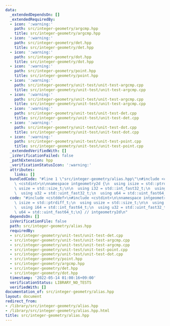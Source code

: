 ```yaml
---
data:
  _extendedDependsOn: []
  _extendedRequiredBy:
  - icon: ':warning:'
    path: src/integer-geometry/argcmp.hpp
    title: src/integer-geometry/argcmp.hpp
  - icon: ':warning:'
    path: src/integer-geometry/det.hpp
    title: src/integer-geometry/det.hpp
  - icon: ':warning:'
    path: src/integer-geometry/dot.hpp
    title: src/integer-geometry/dot.hpp
  - icon: ':warning:'
    path: src/integer-geometry/point.hpp
    title: src/integer-geometry/point.hpp
  - icon: ':warning:'
    path: src/integer-geometry/unit-test/unit-test-argcmp.cpp
    title: src/integer-geometry/unit-test/unit-test-argcmp.cpp
  - icon: ':warning:'
    path: src/integer-geometry/unit-test/unit-test-argcmp.cpp
    title: src/integer-geometry/unit-test/unit-test-argcmp.cpp
  - icon: ':warning:'
    path: src/integer-geometry/unit-test/unit-test-det.cpp
    title: src/integer-geometry/unit-test/unit-test-det.cpp
  - icon: ':warning:'
    path: src/integer-geometry/unit-test/unit-test-dot.cpp
    title: src/integer-geometry/unit-test/unit-test-dot.cpp
  - icon: ':warning:'
    path: src/integer-geometry/unit-test/unit-test-point.cpp
    title: src/integer-geometry/unit-test/unit-test-point.cpp
  _extendedVerifiedWith: []
  _isVerificationFailed: false
  _pathExtension: hpp
  _verificationStatusIcon: ':warning:'
  attributes:
    links: []
  bundledCode: "#line 1 \"src/integer-geometry/alias.hpp\"\n#include <cstddef>\n#include\
    \ <cstdint>\n\nnamespace intgeometry2d {\n  using isize = std::ptrdiff_t;\n  using\
    \ usize = std::size_t;\n\n  using i32 = std::int_fast32_t;\n  using i64 = std::int_fast64_t;\n\
    \  using u32 = std::uint_fast32_t;\n  using u64 = std::uint_fast64_t;\n} // intgeometry2d\n"
  code: "#include <cstddef>\n#include <cstdint>\n\nnamespace intgeometry2d {\n  using\
    \ isize = std::ptrdiff_t;\n  using usize = std::size_t;\n\n  using i32 = std::int_fast32_t;\n\
    \  using i64 = std::int_fast64_t;\n  using u32 = std::uint_fast32_t;\n  using\
    \ u64 = std::uint_fast64_t;\n} // intgeometry2d\n"
  dependsOn: []
  isVerificationFile: false
  path: src/integer-geometry/alias.hpp
  requiredBy:
  - src/integer-geometry/unit-test/unit-test-det.cpp
  - src/integer-geometry/unit-test/unit-test-argcmp.cpp
  - src/integer-geometry/unit-test/unit-test-argcmp.cpp
  - src/integer-geometry/unit-test/unit-test-point.cpp
  - src/integer-geometry/unit-test/unit-test-dot.cpp
  - src/integer-geometry/point.hpp
  - src/integer-geometry/argcmp.hpp
  - src/integer-geometry/det.hpp
  - src/integer-geometry/dot.hpp
  timestamp: '2022-05-14 01:00:16+09:00'
  verificationStatus: LIBRARY_NO_TESTS
  verifiedWith: []
documentation_of: src/integer-geometry/alias.hpp
layout: document
redirect_from:
- /library/src/integer-geometry/alias.hpp
- /library/src/integer-geometry/alias.hpp.html
title: src/integer-geometry/alias.hpp
---
```

